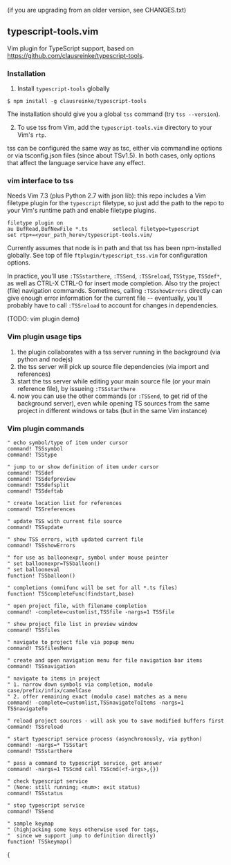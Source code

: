 
(if you are upgrading from an older version, see CHANGES.txt)

## typescript-tools.vim

Vim plugin for TypeScript support, based on https://github.com/clausreinke/typescript-tools.

### Installation

1. Install `typescript-tools` globally

  ```
  $ npm install -g clausreinke/typescript-tools
  ```

  The installation should give you a global `tss` command (try `tss --version`).

2. To use tss from Vim, add the `typescript-tools.vim` directory to your Vim's `rtp`.

  tss can be configured the same way as tsc, either via commandline options or
  via tsconfig.json files (since about TSv1.5). In both cases, only options that
  affect the language service have any effect. 

### vim interface to tss

  Needs Vim 7.3 (plus Python 2.7 with json lib): this repo includes a Vim filetype plugin
  for the `typescript` filetype, so just add the path to the repo to your Vim's
  runtime path and enable filetype plugins.
  ```
  filetype plugin on
  au BufRead,BufNewFile *.ts		setlocal filetype=typescript
  set rtp+=<your_path_here>/typescript-tools.vim/
  ```

  Currently assumes that node is in path and that tss has been npm-installed globally.
  See top of file `ftplugin/typescript_tss.vim` for configuration options.

  In practice, you'll use `:TSSstarthere`, `:TSSend`, `:TSSreload`, `TSStype`, `TSSdef*`,
  as well as CTRL-X CTRL-O for insert mode completion. Also try the project (file) navigation
  commands. Sometimes, calling `:TSSshowErrors` directly can give enough error
  information for the current file -- eventually, you'll probably have to call
  `:TSSreload` to account for changes in dependencies.

  (TODO: vim plugin demo)

### Vim plugin usage tips

  1. the plugin collaborates with a tss server running in the background (via python and nodejs)
  2. the tss server will pick up source file dependencies (via import and references)
  3. start the tss server while editing your main source file (or your main reference file), by issueing `:TSSstarthere`
  4. now you can use the other commands (or `:TSSend`, to get rid of the background server), even while opening TS sources from the same project in different windows or tabs (but in the same Vim instance)

### Vim plugin commands

  ```
  " echo symbol/type of item under cursor
  command! TSSsymbol
  command! TSStype

  " jump to or show definition of item under cursor
  command! TSSdef
  command! TSSdefpreview
  command! TSSdefsplit
  command! TSSdeftab

  " create location list for references
  command! TSSreferences

  " update TSS with current file source
  command! TSSupdate

  " show TSS errors, with updated current file
  command! TSSshowErrors

  " for use as balloonexpr, symbol under mouse pointer
  " set balloonexpr=TSSballoon()
  " set ballooneval
  function! TSSballoon()

  " completions (omnifunc will be set for all *.ts files)
  function! TSScompleteFunc(findstart,base)

  " open project file, with filename completion
  command! -complete=customlist,TSSfile -nargs=1 TSSfile

  " show project file list in preview window
  command! TSSfiles

  " navigate to project file via popup menu
  command! TSSfilesMenu

  " create and open navigation menu for file navigation bar items
  command! TSSnavigation

  " navigate to items in project
  " 1. narrow down symbols via completion, modulo case/prefix/infix/camelCase
  " 2. offer remaining exact (modulo case) matches as a menu
  command! -complete=customlist,TSSnavigateToItems -nargs=1 TSSnavigateTo

  " reload project sources - will ask you to save modified buffers first
  command! TSSreload

  " start typescript service process (asynchronously, via python)
  command! -nargs=* TSSstart
  command! TSSstarthere

  " pass a command to typescript service, get answer
  command! -nargs=1 TSScmd call TSScmd(<f-args>,{})

  " check typescript service
  " (None: still running; <num>: exit status)
  command! TSSstatus

  " stop typescript service
  command! TSSend

  " sample keymap
  " (highjacking some keys otherwise used for tags,
  "  since we support jump to definition directly)
  function! TSSkeymap()
  ```
{ 
